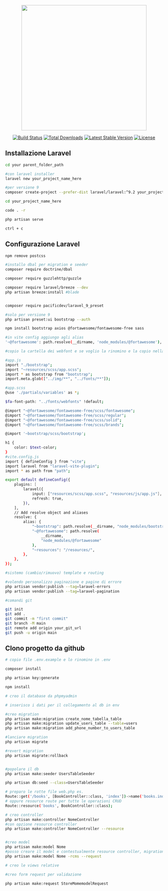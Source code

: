 <p align="center"><a href="https://laravel.com" target="_blank"><img src="https://raw.githubusercontent.com/laravel/art/master/logo-lockup/5%20SVG/2%20CMYK/1%20Full%20Color/laravel-logolockup-cmyk-red.svg" width="400"></a></p>

<p align="center">
<a href="https://travis-ci.org/laravel/framework"><img src="https://travis-ci.org/laravel/framework.svg" alt="Build Status"></a>
<a href="https://packagist.org/packages/laravel/framework"><img src="https://img.shields.io/packagist/dt/laravel/framework" alt="Total Downloads"></a>
<a href="https://packagist.org/packages/laravel/framework"><img src="https://img.shields.io/packagist/v/laravel/framework" alt="Latest Stable Version"></a>
<a href="https://packagist.org/packages/laravel/framework"><img src="https://img.shields.io/packagist/l/laravel/framework" alt="License"></a>
</p>

## Installazione Laravel

```bash
cd your parent_folder_path

#con laravel installer
laravel new your_project_name_here

#per versione 9
composer create-project --prefer-dist laravel/laravel:^9.2 your_project_name_here

cd your_project_name_here

code . -r

php artisan serve

ctrl + c

```
## Configurazione Laravel
```bash
npm remove postcss

#installo dbal per migration e seeder
composer require doctrine/dbal

composer require guzzlehttp/guzzle

composer require laravel/breeze --dev
php artisan breeze:install #blade


composer require pacificdev/laravel_9_preset

#solo per versione 9
php artisan preset:ui bootstrap --auth

npm install bootstrap axios @fortawesome/fontawesome-free sass

#in vite config aggiungo agli alias
'~@fortawesome': path.resolve(__dirname, 'node_modules/@fortawesome'),

#copio la cartella dei webfont e se voglio la rinomino e la copio nella cartella font

#app.js
import "./bootstrap";
import "~resources/scss/app.scss";
import * as bootstrap from "bootstrap";
import.meta.glob(["../img/**", "../fonts/**"]);

#app.scss
@use './partials/variables' as *;

$fa-font-path: "../fonts/webfonts" !default;

@import "~@fortawesome/fontawesome-free/scss/fontawesome";
@import "~@fortawesome/fontawesome-free/scss/regular";
@import "~@fortawesome/fontawesome-free/scss/solid";
@import "~@fortawesome/fontawesome-free/scss/brands";

@import '~bootstrap/scss/bootstrap';

h1 {
    color: $text-color;
}
#vite.config.js
import { defineConfig } from "vite";
import laravel from "laravel-vite-plugin";
import * as path from "path";

export default defineConfig({
    plugins: [
        laravel({
            input: ["resources/scss/app.scss", "resources/js/app.js"],
            refresh: true,
        }),
    ],
    // Add resolve object and aliases
    resolve: {
        alias: {
            "~bootstrap": path.resolve(__dirname, "node_modules/bootstrap"),
            "~@fortawesome": path.resolve(
                __dirname,
                "node_modules/@fortawesome"
            ),
            "~resources": "/resources/",
        },
    },
});

#sistemo (cambio/rimuovo) template e routing

#volendo personalizzo paginazione e pagine di errore
php artisan vendor:publish --tag=laravel-errors
php artisan vendor:publish --tag=laravel-pagination

#comandi git

git init
git add .
git commit -m "first commit"
git branch -M main
git remote add origin your_git_url 
git push -u origin main


```
## Clono progetto da github 

```bash
# copio file .env.example e lo rinomino in .env

composer install

php artisan key:generate

npm install

# creo il database da phpmyadmin

# inserisco i dati per il collegamento al db in env

#creo migration
php artisan make:migration create_nome_tabella_table
php artisan make:migration update_users_table --table=users
php artisan make:migration add_phone_number_to_users_table

#lanciare migration
php artisan migrate

#revert migration
php artisan migrate:rollback


#popolare il db
php artisan make:seeder UsersTableSeeder

php artisan db:seed --class=UsersTableSeeder

# preparo le rotte file web.php es. 
Route::get('/books', [BookController::class, 'index'])->name('books.index');
# oppure resource route per tutte le operazioni CRUD
Route::resource('books', BookController::class);

# creo controller
php artisan make:controller NomeController
#con opzione resource controller
php artisan make:controller NomeController --resource


#creo model
php artisan make:model Nome 
#posso creare il model e contestualmente resource controller, migration, seeder e form request per validazioni
php artisan make:model Nome -rcms --request

# creo le views relative

#creo form request per validazione
	
php artisan make:request StoreMomemodelRequest


```
